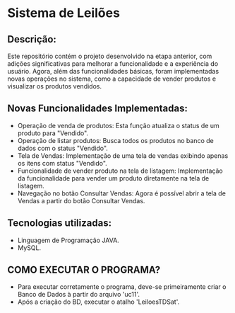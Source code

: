 # Sistema de Leilões

## Descrição:
Este repositório contém o projeto desenvolvido na etapa anterior, com adições significativas para melhorar a funcionalidade e a experiência do usuário. Agora, além das funcionalidades básicas, foram implementadas novas operações no sistema, como a capacidade de vender produtos e visualizar os produtos vendidos.

## Novas Funcionalidades Implementadas:
- Operação de venda de produtos: Esta função atualiza o status de um produto para "Vendido".
- Operação de listar produtos: Busca todos os produtos no banco de dados com o status "Vendido".
- Tela de Vendas: Implementação de uma tela de vendas exibindo apenas os itens com status "Vendido".
- Funcionalidade de vender produto na tela de listagem: Implementação da funcionalidade para vender um produto diretamente na tela de listagem.
- Navegação no botão Consultar Vendas: Agora é possível abrir a tela de Vendas a partir do botão Consultar Vendas.

## Tecnologias utilizadas:
- Linguagem de Programação JAVA.
- MySQL.

## COMO EXECUTAR O PROGRAMA?
- Para executar corretamente o programa, deve-se primeiramente criar o Banco de Dados à partir do arquivo 'uc11'.
- Após a criação do BD, executar o atalho 'LeiloesTDSat'.
